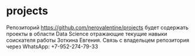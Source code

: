 # projects
Репозиторий https://github.com/nerovalentine/projects будет содержать проекты в области Data Science отражающие текущие навыки соискателя работы Зоткина Евгения.
Связь с владельцем репозитория через WhatsApp: +7-952-274-79-33

